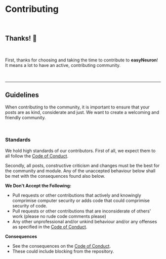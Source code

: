 # Contributing
<br/>

## **Thanks!** 🎉
<br/>

First, thanks for choosing and taking the time to contribute to
**easyNeuron**! It means a lot to have an active, contributing
community.

<br/>

---

## Guidelines

When contributing to the community, it is important to ensure that your
posts are as kind, considerate and just. We want to create a welcoming
and friendly community.

<br/>

### **Standards**

We hold high standards of our contributors. First of all, we expect them
to all follow the [Code of Conduct](https://github.com/Password-Classified/easyNeuron/blob/main/.github/CODE_OF_CONDUCT.md).

Secondly, all posts, constructive criticism and changes must be the best for
the community and module. Any of the unaccepted behaviour below shall be met
with the consequences found also below.

**We Don't Accept the Following:**

- Pull requests or other contributions that actively and knowingly comprimise computer security or adds code that could comprimise security of code.
- Pull requests or other contributions that are inconsiderate of others' work (please no rude code comments please)
- Any other unprofessional and/or unkind behaviour and/or any offenses as specified in the [Code of Conduct](https://github.com/Password-Classified/easyNeuron/blob/main/.github/CODE_OF_CONDUCT.md).

**Consequences**

- See the consequences on the [Code of Conduct](https://github.com/Password-Classified/easyNeuron/blob/main/.github/CODE_OF_CONDUCT.md).
- These could include blocking from the repository.